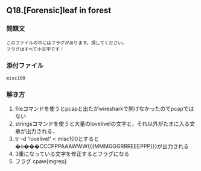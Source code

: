 ## Q18.[Forensic]leaf in forest
### 問題文
```
このファイルの中にはフラグがあります。探してください。
フラグはすべて小文字です！
```
### 添付ファイル
`misc100`
### 解き方
1. fileコマンドを使うとpcapと出たがwiresharkで開けなかったのでpcapではない
2. stringsコマンドを使うと大量のlovelive!の文字と，それ以外がたまに入る文章が出力される．
3. tr -d 'lovelive!' < misc100とすると�ò���CCCPPPAAAWWW{{{MMMGGGRRREEEPPP}}}が出力される
4. 3重になっている文字を修正するとフラグになる
5. フラグ cpaw{mgrep}